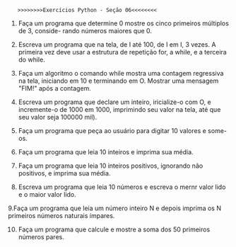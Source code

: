        >>>>>>>>Exercícios Python - Seção 06<<<<<<<<
1. Faça um programa que determine 0 mostre os cinco primeiros múltiplos de 3, conside-
rando números maiores que 0.

2. Escreva um programa que na tela, de I até 100, de I em I, 3 vezes. A primeira
vez deve usar a estrutura de repetição for, a while, e a terceira do while.

3. Faça um algoritmo o comando while mostra uma contagem regressiva
na tela, iniciando em 10 e terminando em O. Mostrar uma mensagem "FIM!" após a
contagem.

4. Escreva um programa que declare um inteiro, iricialize-o com O, e incremente-o de 1000
em 1000, imprimindo seu valor na tela, até que seu valor seja 100000 mil).


5. Faça um programa que peça ao usuário para digitar 10 valores e some-os.

6. Faça um programa que leia 10 inteiros e imprima sua média.

7. Faça um programa que leia 10 inteiros positivos, ignorando não positivos, e imprima sua
média.

8. Escreva um programa que leia 10 números e escreva o mernr valor lido e o maior valor
lido.

9.Faça um programa que leia um número inteiro N e depois imprima os N primeiros
números naturais ímpares.

10. Faça um programa que calcule e mostre a soma dos 50 primeiros números pares.
